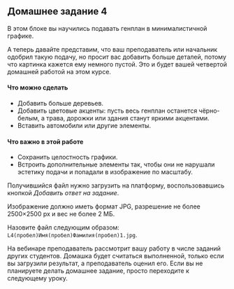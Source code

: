 ## Домашнее задание 4

В этом блоке вы научились подавать генплан в минималистичной графике.

А теперь давайте представим, что ваш преподаватель или начальник одобрил такую подачу, но просит вас добавить больше деталей, потому что картинка кажется ему немного пустой. Это и будет вашей четвертой домашней работой на этом курсе.

#### Что можно сделать

*   Добавить больше деревьев.
*   Добавить цветовые акценты: пусть весь генплан останется чёрно-белым, а трава, дорожки или здания станут яркими акцентами.
*   Вставить автомобили или другие элементы.

#### Что важно в этой работе

*   Сохранить целостность графики.
*   Встроить дополнительные элементы так, чтобы они не нарушали эстетику подачи и попадали в изображение по масштабу.

Получившийся файл нужно загрузить на платформу, воспользовавшись кнопкой *Добавить ответ на задание*. 

Изображение должно иметь формат JPG, разрешение не более 2500×2500 px и вес не более 2 МБ. 

Назовите файл следующим образом: `L4(пробел)Имя(пробел)Фамилия(пробел)1.jpg`.

На вебинаре преподаватель рассмотрит вашу работу в числе заданий других студентов. Домашка будет считаться выполненной, только если вы загрузили результат, а преподаватель оценил его. Если вы не планируете делать домашнее задание, просто переходите к следующему уроку.